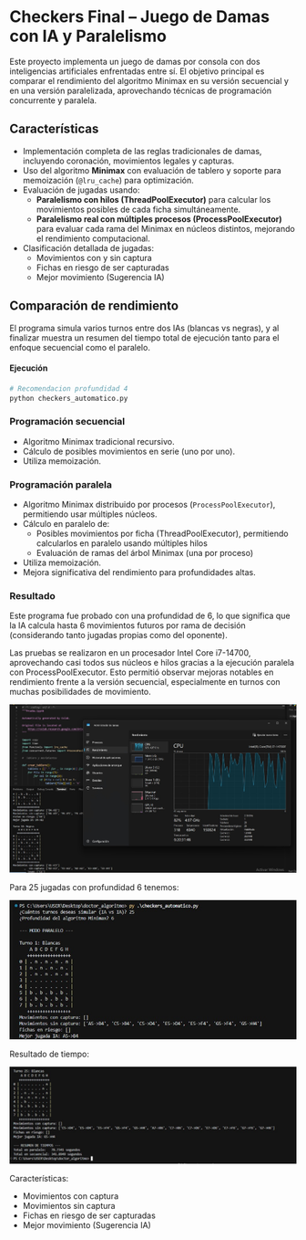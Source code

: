 # Checkers Final – Juego de Damas con IA y Paralelismo

Este proyecto implementa un juego de damas por consola con dos inteligencias artificiales enfrentadas entre sí. El objetivo principal es comparar el rendimiento del algoritmo Minimax en su versión secuencial y en una versión paralelizada, aprovechando técnicas de programación concurrente y paralela.

## Características

- Implementación completa de las reglas tradicionales de damas, incluyendo coronación, movimientos legales y capturas.
- Uso del algoritmo **Minimax** con evaluación de tablero y soporte para memoización (`@lru_cache`) para optimización.
- Evaluación de jugadas usando:
  - **Paralelismo con hilos (ThreadPoolExecutor)** para calcular los movimientos posibles de cada ficha simultáneamente.
  - **Paralelismo real con múltiples procesos (ProcessPoolExecutor)** para evaluar cada rama del Minimax en núcleos distintos, mejorando el rendimiento computacional.
- Clasificación detallada de jugadas:
  - Movimientos con y sin captura
  - Fichas en riesgo de ser capturadas
  - Mejor movimiento (Sugerencia IA)
    
## Comparación de rendimiento

El programa simula varios turnos entre dos IAs (blancas vs negras), y al finalizar muestra un resumen del tiempo total de ejecución tanto para el enfoque secuencial como el paralelo.

#### Ejecución

```bash
# Recomendacion profundidad 4
python checkers_automatico.py
```

### Programación secuencial

- Algoritmo Minimax tradicional recursivo.
- Cálculo de posibles movimientos en serie (uno por uno).
- Utiliza memoización.

### Programación paralela

- Algoritmo Minimax distribuido por procesos (`ProcessPoolExecutor`), permitiendo usar múltiples núcleos.
- Cálculo en paralelo de:
  - Posibles movimientos por ficha (ThreadPoolExecutor), permitiendo calcularlos en paralelo usando múltiples hilos
  - Evaluación de ramas del árbol Minimax (una por proceso)
- Utiliza memoización.
- Mejora significativa del rendimiento para profundidades altas.

### Resultado
Este programa fue probado con una profundidad de 6, lo que significa que la IA calcula hasta 6 movimientos futuros por rama de decisión (considerando tanto jugadas propias como del oponente).

Las pruebas se realizaron en un procesador Intel Core i7-14700, aprovechando casi todos sus núcleos e hilos gracias a la ejecución paralela con ProcessPoolExecutor. Esto permitió observar mejoras notables en rendimiento frente a la versión secuencial, especialmente en turnos con muchas posibilidades de movimiento.

![i7-14700](https://github.com/AriusJoel1/Checkers_Final/blob/main/img/im1.jpg)

Para 25 jugadas con profundidad 6 tenemos:

![](https://github.com/AriusJoel1/Checkers_Final/blob/main/img/im3.jpg)

Resultado de tiempo:

![](https://github.com/AriusJoel1/Checkers_Final/blob/main/img/im2.jpg)

Características:
  - Movimientos con captura 
  - Movimientos sin captura
  - Fichas en riesgo de ser capturadas
  - Mejor movimiento (Sugerencia IA)


